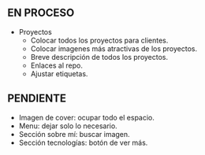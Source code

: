 ## EN PROCESO
- Proyectos
    - Colocar todos los proyectos para clientes.
    - Colocar imagenes más atractivas de los proyectos.
    - Breve descripción de todos los proyectos.
    - Enlaces al repo.
    - Ajustar etiquetas.

## PENDIENTE
- Imagen de cover: ocupar todo el espacio.
- Menu: dejar solo lo necesario.
- Sección sobre mí: buscar imagen.
- Sección tecnologías: botón de ver más.